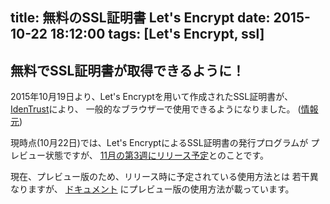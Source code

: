 title: 無料のSSL証明書 Let's Encrypt
date: 2015-10-22 18:12:00
tags: [Let's Encrypt, ssl]
---

## 無料でSSL証明書が取得できるように！

2015年10月19日より、Let's Encryptを用いて作成されたSSL証明書が、
[IdenTrust](https://identrustssl.com/)により、
一般的なブラウザーで使用できるようになりました。
([情報元](https://letsencrypt.org/2015/10/19/lets-encrypt-is-trusted.html))

現時点(10月22日)では、Let's EncryptによるSSL証明書の発行プログラムが
プレビュー状態ですが、
[11月の第3週にリリース予定](https://letsencrypt.org/2015/08/07/updated-lets-encrypt-launch-schedule.html)とのことです。

現在、プレビュー版のため、リリース時に予定されている使用方法とは
若干異なりますが、
[ドキュメント](https://letsencrypt.readthedocs.org/en/latest/using.html)
にプレビュー版の使用方法が載っています。